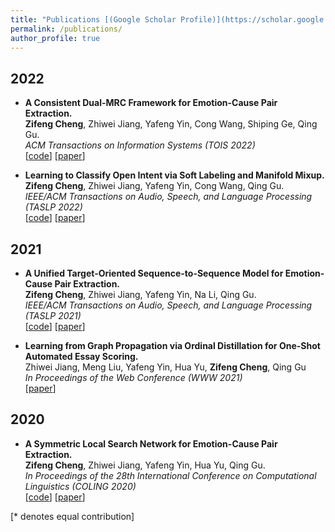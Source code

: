 ```yaml
---
title: "Publications [(Google Scholar Profile)](https://scholar.google.com.hk/citations?user=msx09eYAAAAJ&hl=zh-CN)"
permalink: /publications/
author_profile: true
---
```

## 2022
* **A Consistent Dual-MRC Framework for Emotion-Cause Pair Extraction.** <br> 
  **Zifeng Cheng**, Zhiwei Jiang, Yafeng Yin, Cong Wang, Shiping Ge, Qing Gu. <br>
  <i>ACM Transactions on Information Systems (TOIS 2022)</i><br>
  [[code](https://github.com/zifengcheng/CD-MRC)] [[paper](https://dl.acm.org/doi/pdf/10.1145/3558548)] 
    
* **Learning to Classify Open Intent via Soft Labeling and Manifold Mixup.** <br> 
  **Zifeng Cheng**, Zhiwei Jiang, Yafeng Yin, Cong Wang, Qing Gu. <br>
  <i>IEEE/ACM Transactions on Audio, Speech, and Language Processing (TASLP 2022)</i><br>
  [[code](https://github.com/zifengcheng/SMLL)] [[paper](https://ieeexplore.ieee.org/document/9693239)] 
  
## 2021
* **A Unified Target-Oriented Sequence-to-Sequence Model for Emotion-Cause Pair Extraction.** <br> 
  **Zifeng Cheng**, Zhiwei Jiang, Yafeng Yin, Na Li, Qing Gu. <br>
  <i>IEEE/ACM Transactions on Audio, Speech, and Language Processing (TASLP 2021)</i><br>
  [[code](https://github.com/zifengcheng/UTOS)] [[paper](https://ieeexplore.ieee.org/document/9511845)] 
  
* **Learning from Graph Propagation via Ordinal Distillation for One-Shot Automated Essay Scoring.** <br> 
  Zhiwei Jiang, Meng Liu, Yafeng Yin, Hua Yu, **Zifeng Cheng**, Qing Gu <br>
  <i>In Proceedings of the Web Conference (WWW 2021)</i><br>
  [[paper](https://dl.acm.org/doi/10.1145/3442381.3450017)] 



## 2020  
* **A Symmetric Local Search Network for Emotion-Cause Pair Extraction.** <br> 
  **Zifeng Cheng**, Zhiwei Jiang, Yafeng Yin, Hua Yu, Qing Gu. <br>
  <i>In Proceedings of the 28th International Conference on Computational Linguistics (COLING 2020)</i><br>
  [[code](https://github.com/bigorange-Petrichor/SLSN)] [[paper](https://www.aclweb.org/anthology/2020.coling-main.12/)] 








[\* denotes equal contribution]
